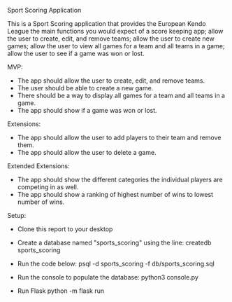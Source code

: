 Sport Scoring Application

This is a Sport Scoring application that provides the European Kendo League the main functions you would expect of a score keeping app; allow the user to create, edit, and remove teams; allow the user to create new games; allow the user to view all games for a team and all teams in a game; allow the user to see if a game was won or lost.

MVP:
- The app should allow the user to create, edit, and remove teams.
- The user should be able to create a new game.
- There should be a way to display all games for a team and all teams in a game.
- The app should show if a game was won or lost.

Extensions:
- The app should allow the user to add players to their team and remove them. 
- The app should allow the user to delete a game. 

Extended Extensions:
- The app should show the different categories the individual players are competing in as well.
- The app should show a ranking of highest number of wins to lowest number of wins. 

Setup:
- Clone this report to your desktop
- Create a database named "sports_scoring" using the line:
createdb sports_scoring

- Run the code below:
psql -d sports_scoring -f db/sports_scoring.sql

- Run the console to populate the database:
python3 console.py

- Run Flask
python -m flask run